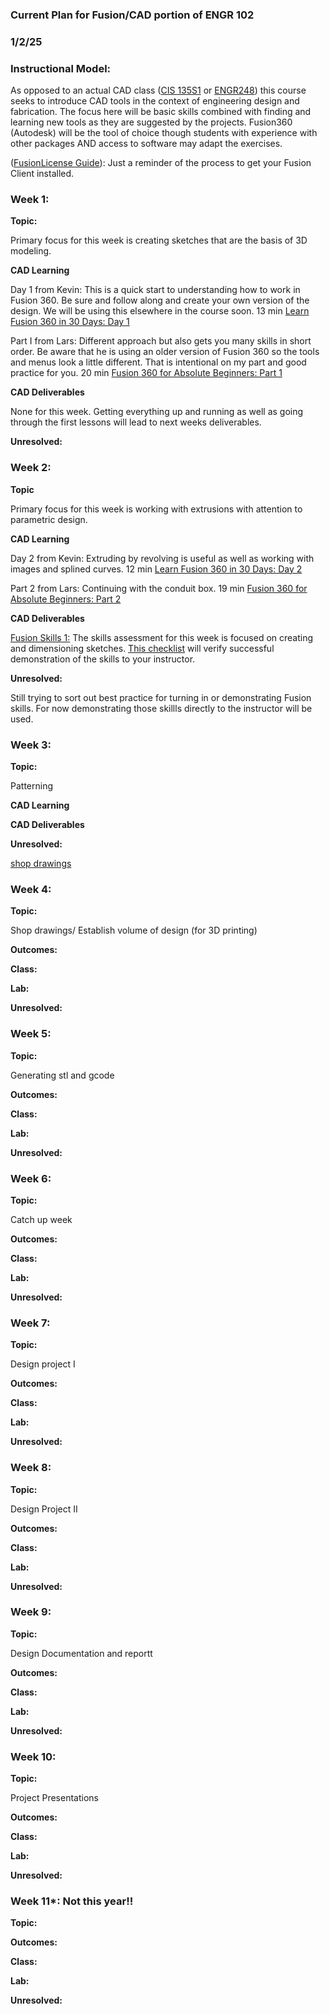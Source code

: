 ### Current Plan for Fusion/CAD portion of ENGR 102
### 1/2/25

### Instructional Model: 

As opposed to an actual CAD class ([CIS 135S1](https://catalog.cocc.edu/course-outlines/cis-135s1/) or [ENGR248](https://ecampus.oregonstate.edu/soc/ecatalog/ecoursedetail.htm?subject=ENGR&coursenumber=248)) this course seeks to introduce CAD tools in the context of engineering design and fabrication. The focus here will be basic skills combined with finding and learning new tools as they are suggested by the projects. Fusion360 (Autodesk) will be the tool of choice though students with experience with other packages AND access to software may adapt the exercises.

([FusionLicense Guide](https://github.com/smithrockmaker/ENGR102/blob/main/Fusion360/FusionLicense.md)): Just a reminder of the process to get your Fusion Client installed.

### Week 1:

**Topic:** 

Primary focus for this week is creating sketches that are the basis of 3D modeling.

**CAD Learning**

Day 1 from Kevin: This is a quick start to understanding how to work in Fusion 360. Be sure and follow along and create your own version of the design. We will be using this elsewhere in the course soon. 13 min
[Learn Fusion 360 in 30 Days: Day 1](https://www.youtube.com/watch?v=d3qGQ2utl2A&list=PLrZ2zKOtC_-C4rWfapgngoe9o2-ng8ZBr&index=2)

Part I from Lars: Different approach but also gets you many skills in short order. Be aware that he is using an older version of Fusion 360 so the tools and menus look a little different. That is intentional on my part and good practice for you. 20 min
[Fusion 360 for Absolute Beginners: Part 1](https://www.youtube.com/watch?v=A5bc9c3S12g&list=PL40d7srwyc_Ow4aaOGXlP2idPGwD7ruKg)

**CAD Deliverables**

None for this week. Getting everything up and running as well as going through the first lessons will lead to next weeks deliverables.

**Unresolved:** 

### Week 2:

**Topic**

Primary focus for this week is working with extrusions with attention to parametric design.

**CAD Learning**

Day 2 from Kevin: Extruding by revolving is useful as well as working with images and splined curves.  12 min
[Learn Fusion 360 in 30 Days: Day 2](https://www.youtube.com/watch?v=DfAfxae8aRc&list=PLrZ2zKOtC_-C4rWfapgngoe9o2-ng8ZBr&index=3)

Part 2 from Lars: Continuing with the conduit box. 19 min
[Fusion 360 for Absolute Beginners: Part 2](https://www.youtube.com/watch?v=HXRMzJWo0-Q&t=2s)

**CAD Deliverables**

[Fusion Skills 1:](https://github.com/smithrockmaker/ENGR102/blob/main/Fusion360/Skills/FusionSkills1.md) The skills assessment for this week is focused on creating and dimensioning sketches. [This checklist](https://github.com/smithrockmaker/ENGR102/blob/main/Fusion360/Skills/Checklists/FusionSkills1Checklist.docx) will verify successful demonstration of the skills to your instructor.

**Unresolved:** 

Still trying to sort out best practice for turning in or demonstrating Fusion skills. For now demonstrating those skillls directly to the instructor will be used.

### Week 3:

**Topic:** 

Patterning 

**CAD Learning**


**CAD Deliverables**


**Unresolved:** 

[shop drawings](https://www.youtube.com/watch?v=GUDhet2TKHQ)

### Week 4:

**Topic:** 

Shop drawings/ Establish volume of design (for 3D printing)

**Outcomes:** 

**Class:** 

**Lab:** 

**Unresolved:** 

### Week 5:

**Topic:** 

Generating stl and gcode

**Outcomes:** 

**Class:** 

**Lab:** 

**Unresolved:** 

### Week 6:

**Topic:** 

Catch up week

**Outcomes:** 

**Class:** 

**Lab:** 

**Unresolved:** 

### Week 7:

**Topic:** 

Design project I

**Outcomes:** 

**Class:** 

**Lab:** 

**Unresolved:** 

### Week 8:

**Topic:** 

Design Project II

**Outcomes:** 

**Class:** 

**Lab:** 

**Unresolved:** 

### Week 9:

**Topic:** 

Design Documentation and reportt

**Outcomes:** 

**Class:** 

**Lab:** 

**Unresolved:** 

### Week 10:

**Topic:** 

Project Presentations

**Outcomes:** 

**Class:** 

**Lab:** 

**Unresolved:** 

### Week 11*: Not this year!!

**Topic:** 

**Outcomes:** 

**Class:** 

**Lab:** 

**Unresolved:** 

